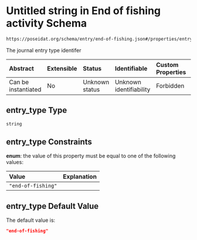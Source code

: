 # Untitled string in End of fishing activity Schema

```txt
https://poseidat.org/schema/entry/end-of-fishing.json#/properties/entry_type
```

The journal entry type identifer

| Abstract            | Extensible | Status         | Identifiable            | Custom Properties | Additional Properties | Access Restrictions | Defined In                                                                       |
| :------------------ | :--------- | :------------- | :---------------------- | :---------------- | :-------------------- | :------------------ | :------------------------------------------------------------------------------- |
| Can be instantiated | No         | Unknown status | Unknown identifiability | Forbidden         | Allowed               | none                | [end-of-fishing.json*](schemas/entry/end-of-fishing.json "open original schema") |

## entry_type Type

`string`

## entry_type Constraints

**enum**: the value of this property must be equal to one of the following values:

| Value              | Explanation |
| :----------------- | :---------- |
| `"end-of-fishing"` |             |

## entry_type Default Value

The default value is:

```json
"end-of-fishing"
```
